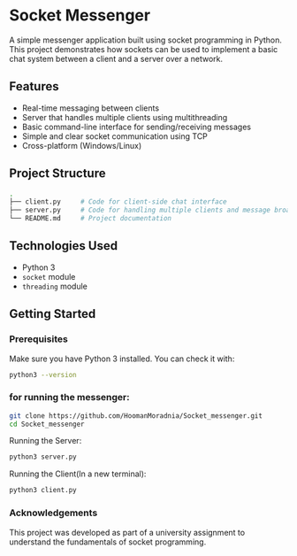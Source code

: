 # Socket Messenger

A simple messenger application built using socket programming in Python. This project demonstrates how sockets can be used to implement a basic chat system between a client and a server over a network.

## Features

- Real-time messaging between clients
- Server that handles multiple clients using multithreading
- Basic command-line interface for sending/receiving messages
- Simple and clear socket communication using TCP
- Cross-platform (Windows/Linux)

## Project Structure
```bash
.
├── client.py     # Code for client-side chat interface
├── server.py     # Code for handling multiple clients and message broadcasting
└── README.md     # Project documentation
```
## Technologies Used

- Python 3
- `socket` module
- `threading` module

## Getting Started

### Prerequisites

Make sure you have Python 3 installed. You can check it with:

```bash
python3 --version
```
### for running the messenger:
```bash
git clone https://github.com/HoomanMoradnia/Socket_messenger.git
cd Socket_messenger
```
Running the Server:
```bash
python3 server.py
```
Running the Client(In a new terminal):
```bash
python3 client.py
```

### Acknowledgements
This project was developed as part of a university assignment to understand the fundamentals of socket programming.

